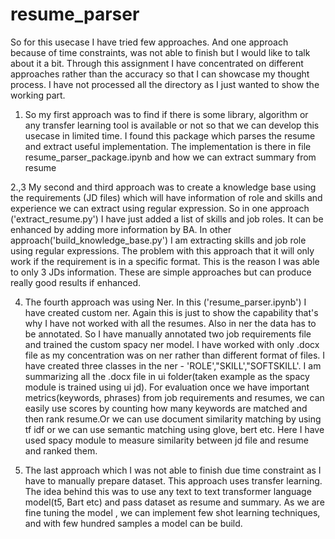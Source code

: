 # resume_parser

So for this usecase I have tried  few approaches. And one approach because of time constraints, was not able to finish but I would like to talk about it a bit. Through this assignment I have concentrated on different approaches rather than the accuracy so that I can showcase my thought process. I have not  processed all the directory  as I just wanted to show the working part.

1. So my first approach was to find if there is some library, algorithm or any transfer learning tool is available or not so that we can develop this usecase in limited time.
I found this package which parses the resume and extract useful implementation. The implementation is there in file resume_parser_package.ipynb and how we can extract summary from resume

2.,3  My second and third approach was to create a knowledge base using the requirements (JD files) which will have information of role and skills and experience we can extract using regular expression. So in one approach ('extract_resume.py') I have just added a list of skills and job roles. It can be enhanced by adding more information by BA. In other approach('build_knowledge_base.py') I am extracting skills and job role using regular expressions. The problem with this approach that it will only work if the requirement is in a specific format. This is the reason I was able to only 3 JDs information. These are simple approaches but can produce really good results if enhanced.

4. The fourth approach was using Ner. In this ('resume_parser.ipynb') I have created custom ner. Again this is just to show the capability that's why I have not worked with all the resumes. Also in ner the data has to be annotated. So I have manually annotated two job requirements file and trained the custom spacy ner model. I  have worked with only  .docx file as my concentration was on ner rather than different format of files. I have created three classes in the ner - 'ROLE',"SKILL',"SOFTSKILL'.  I am summarizing all the .docx file in ui folder(taken example as the spacy module is trained using ui jd). For evaluation once we have important metrics(keywords, phrases) from job requirements and resumes, we can easily use scores by counting how many keywords are matched and then rank resume.Or we can use document similarity matching by using tf idf or we can use semantic matching using glove, bert etc. Here I have used spacy module to measure similarity between jd file and resume and ranked them.

5. The last approach which I was not able to finish due time constraint as I have to manually prepare dataset. This approach uses transfer learning. The idea behind this was to use any text  to text transformer language model(t5, Bart etc) and pass dataset as resume and summary. As we are fine tuning the model , we can implement few shot learning techniques, and with few hundred samples a model can be build. 

